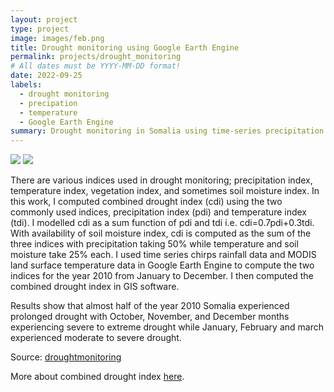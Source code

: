 ```yaml
---
layout: project
type: project
image: images/feb.png
title: Drought monitoring using Google Earth Engine
permalink: projects/drought_monitoring
# All dates must be YYYY-MM-DD format!
date: 2022-09-25
labels:
  - drought monitoring
  - precipation
  - temperature
  - Google Earth Engine
summary: Drought monitoring in Somalia using time-series precipitation and temperature data in Google Earth Engine
---
```


<div class="ui small rounded images">
  <img class="ui image" src="../images/nov.png">
  
  
  <img class="ui image" src="../images/feb.png">
</div>

There are various indices used in drought monitoring; precipitation index, temperature index, vegetation index, and sometimes soil moisture index. In this work, I computed combined drought index  (cdi) using the two commonly used indices, precipitation index (pdi) and temperature index (tdi). I modelled cdi as a sum function of pdi and tdi i.e. cdi=0.7pdi+0.3tdi. With availability of soil moisture index, cdi is computed as the sum of the three indices with precipitation taking 50% while temperature and soil moisture take 25% each. I used time series chirps rainfall data and MODIS land surface temperature data in Google Earth Engine to compute the two indices for the year 2010 from January to December. I then computed the combined drought index in GIS software. 

Results show that almost half of the year 2010 Somalia experienced prolonged drought with October, November, and December months experiencing severe to extreme drought while January, February and march experienced moderate to severe drought. 


Source: <a href="https://github.com/japhethkimeu/droughtmonitoring"><i class="large github icon"></i>droughtmonitoring</a>

More about combined drought index [here](https://cdi.faoswalim.org/uploads/CDI-Manual.pdf).



